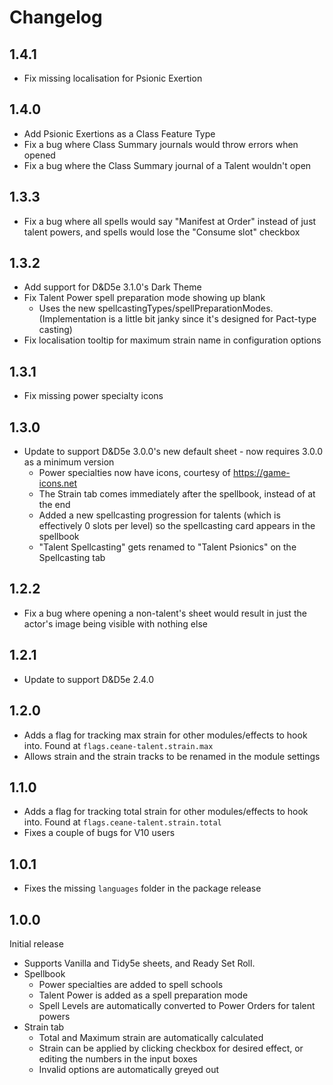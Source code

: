 # Changelog

## 1.4.1

* Fix missing localisation for Psionic Exertion

## 1.4.0

* Add Psionic Exertions as a Class Feature Type
* Fix a bug where Class Summary journals would throw errors when opened
* Fix a bug where the Class Summary journal of a Talent wouldn't open

## 1.3.3

* Fix a bug where all spells would say "Manifest at Order" instead of just talent powers, and spells would lose the "Consume slot" checkbox

## 1.3.2
* Add support for D&D5e 3.1.0's Dark Theme
* Fix Talent Power spell preparation mode showing up blank
    * Uses the new spellcastingTypes/spellPreparationModes. (Implementation is a little bit janky since it's designed for Pact-type casting)
* Fix localisation tooltip for maximum strain name in configuration options

## 1.3.1
* Fix missing power specialty icons

## 1.3.0

* Update to support D&D5e 3.0.0's new default sheet - now requires 3.0.0 as a minimum version
    * Power specialties now have icons, courtesy of https://game-icons.net
    * The Strain tab comes immediately after the spellbook, instead of at the end
    * Added a new spellcasting progression for talents (which is effectively 0 slots per level) so the spellcasting card appears in the spellbook
    * "Talent Spellcasting" gets renamed to "Talent Psionics" on the Spellcasting tab

## 1.2.2

* Fix a bug where opening a non-talent's sheet would result in just the actor's image being visible with nothing else

## 1.2.1

* Update to support D&D5e 2.4.0

## 1.2.0

* Adds a flag for tracking max strain for other modules/effects to hook into. Found at `flags.ceane-talent.strain.max`
* Allows strain and the strain tracks to be renamed in the module settings

## 1.1.0

* Adds a flag for tracking total strain for other modules/effects to hook into. Found at `flags.ceane-talent.strain.total`
* Fixes a couple of bugs for V10 users

## 1.0.1

* Fixes the missing `languages` folder in the package release

## 1.0.0

Initial release

* Supports Vanilla and Tidy5e sheets, and Ready Set Roll.
* Spellbook
    * Power specialties are added to spell schools
    * Talent Power is added as a spell preparation mode
    * Spell Levels are automatically converted to Power Orders for talent powers
* Strain tab
    * Total and Maximum strain are automatically calculated
    * Strain can be applied by clicking checkbox for desired effect, or editing the numbers in the input boxes
    * Invalid options are automatically greyed out
